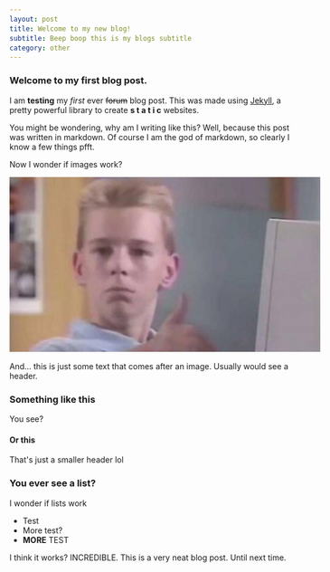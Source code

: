 ```yaml
---
layout: post
title: Welcome to my new blog!
subtitle: Beep boop this is my blogs subtitle
category: other
---
```


### Welcome to my first blog post.
I am **testing** my *first* ever ~~forum~~ blog post. This was made using [Jekyll](https://jekyllrb.com/), a pretty
powerful library to create __s t a t i c__ websites.

You might be wondering, why am I writing like this? Well, because this post was written in markdown. Of course I am the
god of markdown, so clearly I know a few things pfft.

Now I wonder if images work?

<img src="/assets/blog-img/thumbs-up.jpg" alt="kid thumbs up" style="max-width: 550px;" />

And... this is just some text that comes after an image. Usually would see a header.

### Something like this
You see?

#### Or this
That's just a smaller header lol

### You ever see a list?
I wonder if lists work
- Test
- More test?
- **MORE** TEST

I think it works? INCREDIBLE. This is a very neat blog post. Until next time.
